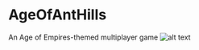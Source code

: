 # AgeOfAntHills
An Age of Empires-themed multiplayer game
![alt text](https://user-images.githubusercontent.com/15642727/33033451-2a5028ac-ce03-11e7-9b20-a7b34b4bdd06.png)
